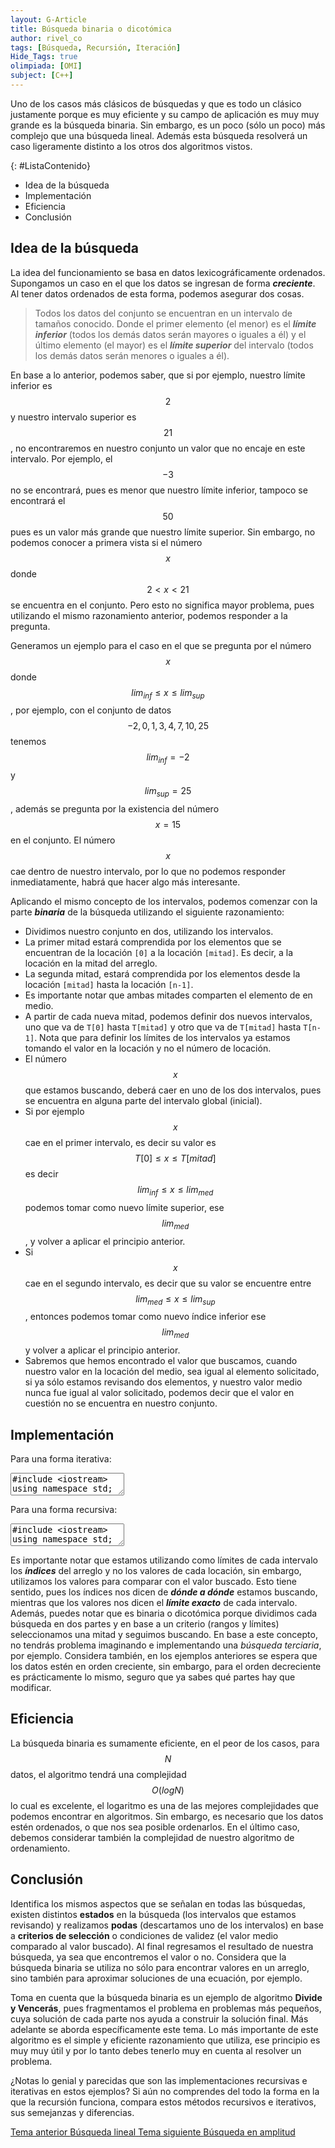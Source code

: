 ```yaml
---
layout: G-Article
title: Búsqueda binaria o dicotómica
author: rivel_co
tags: [Búsqueda, Recursión, Iteración]
Hide_Tags: true
olimpiada: [OMI]
subject: [C++]
---
```


Uno de los casos más clásicos de búsquedas y que es todo un clásico justamente porque es muy eficiente y su campo de aplicación es muy muy grande es la búsqueda binaria. Sin embargo, es un poco (sólo un poco) más complejo que una búsqueda lineal. Además esta búsqueda resolverá un caso ligeramente distinto a los otros dos algoritmos vistos.

{: #ListaContenido}
- Idea de la búsqueda
- Implementación
- Eficiencia
- Conclusión

## Idea de la búsqueda

La idea del funcionamiento se basa en datos lexicográficamente ordenados. Supongamos un caso en el que los datos se ingresan de forma ***creciente***. Al tener datos ordenados de esta forma, podemos asegurar dos cosas.

> Todos los datos del conjunto se encuentran en un intervalo de tamaños conocido. Donde el primer elemento (el menor) es el ***límite inferior*** (todos los demás datos serán mayores o iguales a él) y el último elemento (el mayor) es el ***límite superior*** del intervalo (todos los demás datos serán menores o iguales a él).

En base a lo anterior, podemos saber, que si por ejemplo, nuestro límite inferior es $$2$$ y nuestro intervalo superior es $$21$$, no encontraremos en nuestro conjunto un valor que no encaje en este intervalo. Por ejemplo, el $$-3$$ no se encontrará, pues es menor que nuestro límite inferior, tampoco se encontrará el $$50$$ pues es un valor más grande que nuestro límite superior. Sin embargo, no podemos conocer a primera vista si el número $$x$$ donde $$ 2 \lt x \lt 21 $$ se encuentra en el conjunto. Pero esto no significa mayor problema, pues utilizando el mismo razonamiento anterior, podemos responder a la pregunta.

Generamos un ejemplo para el caso en el que se pregunta por el número $$x$$ donde $$ lim_{inf} \le x \le lim_{sup} $$, por ejemplo, con el conjunto de datos $$ -2, 0, 1, 3, 4, 7, 10, 25 $$ tenemos $$ lim_{inf} = -2 $$ y $$ lim_{sup} = 25 $$, además se pregunta por la existencia del número $$ x = 15 $$ en el conjunto. El número $$x$$ cae dentro de nuestro intervalo, por lo que no podemos responder inmediatamente, habrá que hacer algo más interesante.

Aplicando el mismo concepto de los intervalos, podemos comenzar con la parte ***binaria*** de la búsqueda utilizando el siguiente razonamiento:

- Dividimos nuestro conjunto en dos, utilizando los intervalos.
- La primer mitad estará comprendida por los elementos que se encuentran de la locación `[0]` a la locación `[mitad]`. Es decir, a la locación en la mitad del arreglo.
- La segunda mitad, estará comprendida por los elementos desde la locación `[mitad]` hasta la locación `[n-1]`.
- Es importante notar que ambas mitades comparten el elemento de en medio.
- A partir de cada nueva mitad, podemos definir dos nuevos intervalos, uno que va de `T[0]` hasta `T[mitad]` y otro que va de `T[mitad]` hasta `T[n-1]`. Nota que para definir los límites de los intervalos ya estamos tomando el valor en la locación y no el número de locación.
- El número $$ x $$ que estamos buscando, deberá caer en uno de los dos intervalos, pues se encuentra en alguna parte del intervalo global (inicial).
- Si por ejemplo $$ x $$ cae en el primer intervalo, es decir su valor es $$ T[0] \le x \le T[mitad] $$ es decir $$ lim_{inf} \le x \le lim_{med} $$ podemos tomar como nuevo límite superior, ese $$ lim_{med} $$, y volver a aplicar el principio anterior.
- Si $$x$$ cae en el segundo intervalo, es decir que su valor se encuentre entre $$ lim_{med} \le x \le lim_{sup} $$, entonces podemos tomar como nuevo índice inferior ese $$ lim_{med} $$ y volver a aplicar el principio anterior.
- Sabremos que hemos encontrado el valor que buscamos, cuando nuestro valor en la locación del medio, sea igual al elemento solicitado, si ya sólo estamos revisando dos elementos, y nuestro valor medio nunca fue igual al valor solicitado, podemos decir que el valor en cuestión no se encuentra en nuestro conjunto.

## Implementación

Para una forma iterativa:

<textarea class="cpp">
#include &lt;iostream&gt;
using namespace std;

int T[100];                     // Arreglo que almacenará los datos

int Binaria(int inicio, int fin, int x){
    int medio;                  // Aquí estará el índice medio
    int inf = inicio;           // El límite inferior
    int sup = fin;              // El límite superior
    
    // Mientras no estemos revisando sólo dos datos y estemos dentro del rango
    while(sup-1 != inf && x > T[inf] && x < T[sup]){
        medio = (sup+inf)/2;        // Valor medio
        
        // La siguiente línea muestra como variaron los límites en la iteración
        // cout << inf << " " << medio << " " << sup << endl;
        
        if (T[medio] == x)          // Si encontramos la coincidencia
            return medio+1;         // devolvemos la posición con su corrección y terminamos
            
        if (x < T[medio])           // Si el valor buscado es menor al punto medio
            sup = medio;            // El nuevo límite superior será la mitad
        
        if (x > T[medio])           // Si el valor buscado es mayor al punto medio
            inf = medio;            // El nuevo límite inferior será la mitad
    }
    
    return -1;                      // Si nunca se encontró nada, devolvemos -1
}

int main(){
    
    int n;                      // Cantidad de números a ingresar
    cin >> n;
    
    for (int i=0; i<n; i++){
        cin >> T[i];            // Rellenamos nuestro arreglo
    }
    
    int x;
    cin >> x;                   // Número por el que se pregunta
    
    cout << Binaria(0, n-1, x); // Búsqueda con el limite inferior, el superior y el valor buscado
    return 0;
}</textarea>

Para una forma recursiva:

<textarea class="cpp">
#include &lt;iostream&gt;
using namespace std;

int T[100]; // Arreglo que almacenará los datos

int Binaria(int inf, int sup, int x){
    int med = (sup+inf)/2;
    
    // La siguiente línea muestra como variaron los límites en la recursión
    //cout << inf << " " << med << " " << sup << endl;
    
    if (T[med] == x)                    // El valor se ha encontrado
        return med+1;                   // Regresamos su posición +1 por el desfase de índice
    
    // Ya sólo estamos checando entre dos elementos o estamos fuera del rango (caso inicial)
    if (sup-1 == inf || x < T[inf] || x > T[sup])
        return -1;                      // No lo encontramos pues lo habríamos regresado arriba
        
    if ( x < T[med] )                   // Revisamos que entre el primer rango 
        return Binaria(inf, med, x);    // seguimos con la búsqueda en la primer mitad, con el medio como superior
    
    if ( x > T[med] )                   // Revisamos que entre el segundo rango 
        return Binaria(med, sup, x);    // seguimos con la búsqueda en la segunda mitad, con el medio como inferior
}

int main(){
    int n;                      // Cantidad de números a ingresar
    cin >> n;
    
    for (int i=0; i<n; i++){
        cin >> T[i];            // Rellenamos nuestro arreglo
    }
    
    int x;                      // Número que buscamos
    cin >> x;
    
    // Se llama la búsqueda dando el valor del límite inferior, el superior y el valor buscado
    cout << Binaria(0, n-1, x); 
    
    return 0;
}</textarea>

Es importante notar que estamos utilizando como límites de cada intervalo los ***índices*** del arreglo y no los valores de cada locación, sin embargo, utilizamos los valores para comparar con el valor buscado. Esto tiene sentido, pues los índices nos dicen de ***dónde a dónde*** estamos buscando, mientras que los valores nos dicen el ***límite exacto*** de cada intervalo. Además, puedes notar que es binaria o dicotómica porque dividimos cada búsqueda en dos partes y en base a un criterio (rangos y límites) seleccionamos una mitad y seguimos buscando. En base a este concepto, no tendrás problema imaginando e implementando una *búsqueda terciaria*, por ejemplo. Considera también, en los ejemplos anteriores se espera que los datos estén en orden creciente, sin embargo, para el orden decreciente es prácticamente lo mismo, seguro que ya sabes qué partes hay que modificar.

## Eficiencia

La búsqueda binaria es sumamente eficiente, en el peor de los casos, para $$N$$ datos, el algoritmo tendrá una complejidad $$O(log N)$$ lo cual es excelente, el logaritmo es una de las mejores complejidades que podemos encontrar en algoritmos. Sin embargo, es necesario que los datos estén ordenados, o que nos sea posible ordenarlos. En el último caso, debemos considerar también la complejidad de nuestro algoritmo de ordenamiento.

## Conclusión

Identifica los mismos aspectos que se señalan en todas las búsquedas, existen distintos **estados** en la búsqueda (los intervalos que estamos revisando) y realizamos **podas** (descartamos uno de los intervalos) en base a **criterios de selección** o condiciones de validez (el valor medio comparado al valor buscado). Al final regresamos el resultado de nuestra búsqueda, ya sea que encontremos el valor o no. Considera que la búsqueda binaria se utiliza no sólo para encontrar valores en un arreglo, sino también para aproximar soluciones de una ecuación, por ejemplo.

Toma en cuenta que la búsqueda binaria es un ejemplo de algoritmo **Divide y Vencerás**, pues fragmentamos el problema en problemas más pequeños, cuya solución de cada parte nos ayuda a construir la solución final. Más adelante se aborda específicamente este tema. Lo más importante de este algoritmo es el simple y eficiente razonamiento que utiliza, ese principio es muy muy útil y por lo tanto debes tenerlo muy en cuenta al resolver un problema.

<span>¿Notas lo genial y parecidas que son las implementaciones recursivas e iterativas en estos ejemplos? Si aún no comprendes del todo la forma en la que la recursión funciona, compara estos métodos recursivos e iterativos, sus semejanzas y diferencias.</span>

<div class="Nav">
    <a id="navLeft" href="{{ site.baseurl }}/C++/Metodos/Busquedas/Lineales/" title="Búsqueda lineal &vert; #iP Code">
        Tema anterior
        <span>Búsqueda lineal</span>
    </a>
    <a id="navRight" href="{{ site.baseurl }}/C++/Metodos/Busquedas/Amplitud/Matrices/" title="Búsqueda en amplitud &vert; #iP Code">
        Tema siguiente
        <span>Búsqueda en amplitud</span>
    </a>
</div>